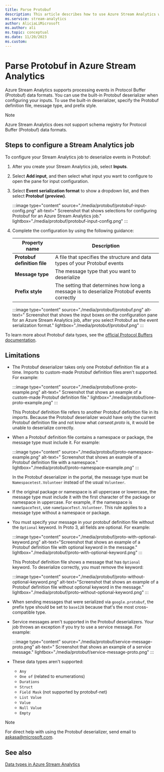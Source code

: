 ```yaml
---
title: Parse Protobuf
description: This article describes how to use Azure Stream Analytics with Protobuf as data input.
ms.service: stream-analytics
author: AliciaLiMicrosoft 
ms.author: ali 
ms.topic: conceptual
ms.date: 11/20/2023
ms.custom:
---
```

# Parse Protobuf in Azure Stream Analytics

Azure Stream Analytics supports processing events in Protocol Buffer (Protobuf) data formats. You can use the built-in Protobuf deserializer when configuring your inputs. To use the built-in deserializer, specify the Protobuf definition file, message type, and prefix style.

>[!NOTE]
> Azure Stream Analytics does not support schema registry for Protocol Buffer (Protobuf) data formats.

## Steps to configure a Stream Analytics job

To configure your Stream Analytics job to deserialize events in Protobuf:

1. After you create your Stream Analytics job, select **Inputs**.
1. Select **Add input**, and then select what input you want to configure to open the pane for input configuration.
1. Select **Event serialization format** to show a dropdown list, and then select **Protobuf (preview)**.

   :::image type="content" source="./media/protobuf/protobuf-input-config.png" alt-text=" Screenshot that shows selections for configuring Protobuf for an Azure Stream Analytics job." lightbox="./media/protobuf/protobuf-input-config.png" :::

1. Complete the configuration by using the following guidance:

   | Property name                | Description                                                                                                             |
   |------------------------------|-------------------------------------------------------------------------------------------------------------------------|
   | **Protobuf definition file**            | A file that specifies the structure and data types of your Protobuf events         |
   | **Message type**   | The message type that you want to deserialize    |
   | **Prefix style**                 | The setting that determines how long a message is to deserialize Protobuf events correctly |

   :::image type="content" source="./media/protobuf/protobuf.png" alt-text=" Screenshot that shows the input boxes on the configuration pane for an Azure Stream Analytics job, after you select Protobuf as the event serialization format." lightbox="./media/protobuf/protobuf.png" :::

To learn more about Protobuf data types, see the [official Protocol Buffers documentation](https://protobuf.dev/reference/protobuf/google.protobuf/).

## Limitations

- The Protobuf deserializer takes only one Protobuf definition file at a time. Imports to custom-made Protobuf definition files aren't supported. For example:

    :::image type="content" source="./media/protobuf/one-proto-example.png" alt-text=" Screenshot that shows an example of a custom-made Protobuf definition file." lightbox="./media/protobuf/one-proto-example.png" :::

    This Protobuf definition file refers to another Protobuf definition file in its imports. Because the Protobuf deserializer would have only the current Protobuf definition file and not know what *carseat.proto* is, it would be unable to deserialize correctly.

  
- When a Protobuf definition file contains a namespace or package, the message type must include it. For example:

    :::image type="content" source="./media/protobuf/proto-namespace-example.png" alt-text=" Screenshot that shows an example of a Protobuf definition file with a namespace." lightbox="./media/protobuf/proto-namespace-example.png" :::

    In the Protobuf deserializer in the portal, the message type must be `Namespacetest.Volunteer` instead of the usual `Volunteer`.
  
- If the original package or namespace is all uppercase or lowercase, the message type must include it with the first character of the package or namespace in uppercase. For example, if the namespace is `nameSpaceTest`, use `nameSpaceTest.Volunteer`. This rule applies to a message type without a namespace or package.

- You must specify your message in your protobuf definition file without the `Optional` keyword. In Proto 3, all fields are optional. For example:

    :::image type="content" source="./media/protobuf/proto-with-optional-keyword.png" alt-text="Screenshot that shows an example of a Protobuf definition file with optional keyword in the message." lightbox="./media/protobuf/proto-with-optional-keyword.png" :::

    This Protobuf definition file shows a message that has `Optional` keyword. To deserialize correctly, you must remove the keyword: 

    :::image type="content" source="./media/protobuf/proto-without-optional-keyword.png" alt-text="Screenshot that shows an example of a Protobuf definition file without optional keyword in the message." lightbox="./media/protobuf/proto-without-optional-keyword.png" :::

- When sending messages that were serialized via `google.protobuf`, the prefix type should be set to `base128` because that's the most cross-compatible type.

- Service messages aren't supported in the Protobuf deserializers. Your job throws an exception if you try to use a service message. For example:

    :::image type="content" source="./media/protobuf/service-message-proto.png" alt-text=" Screenshot that shows an example of a service message." lightbox="./media/protobuf/service-message-proto.png" :::

- These data types aren't supported:

  - `Any`
  - `One of` (related to enumerations)
  - `Durations`
  - `Struct`
  - `Field Mask` (not supported by protobuf-net)
  - `List Value`
  - `Value`
  - `Null Value`
  - `Empty`

> [!NOTE]
> For direct help with using the Protobuf deserializer, send email to [askasa@microsoft.com](mailto:askasa@microsoft.com).

## See also

[Data types in Azure Stream Analytics](/stream-analytics-query/data-types-azure-stream-analytics)
